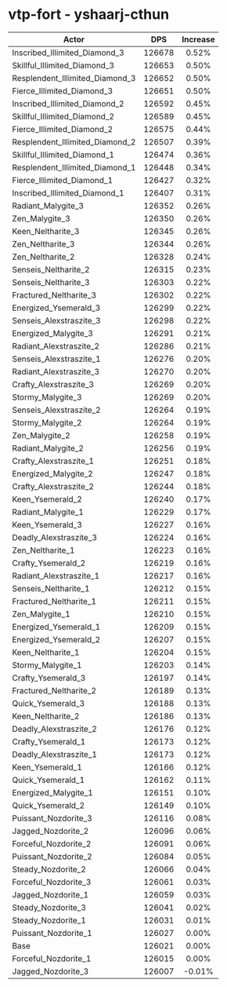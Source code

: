 # vtp-fort - yshaarj-cthun
| Actor | DPS | Increase |
|---|:---:|:---:|
|Inscribed_Illimited_Diamond_3|126678|0.52%|
|Skillful_Illimited_Diamond_3|126653|0.50%|
|Resplendent_Illimited_Diamond_3|126652|0.50%|
|Fierce_Illimited_Diamond_3|126651|0.50%|
|Inscribed_Illimited_Diamond_2|126592|0.45%|
|Skillful_Illimited_Diamond_2|126589|0.45%|
|Fierce_Illimited_Diamond_2|126575|0.44%|
|Resplendent_Illimited_Diamond_2|126507|0.39%|
|Skillful_Illimited_Diamond_1|126474|0.36%|
|Resplendent_Illimited_Diamond_1|126448|0.34%|
|Fierce_Illimited_Diamond_1|126427|0.32%|
|Inscribed_Illimited_Diamond_1|126407|0.31%|
|Radiant_Malygite_3|126352|0.26%|
|Zen_Malygite_3|126350|0.26%|
|Keen_Neltharite_3|126345|0.26%|
|Zen_Neltharite_3|126344|0.26%|
|Zen_Neltharite_2|126328|0.24%|
|Senseis_Neltharite_2|126315|0.23%|
|Senseis_Neltharite_3|126303|0.22%|
|Fractured_Neltharite_3|126302|0.22%|
|Energized_Ysemerald_3|126299|0.22%|
|Senseis_Alexstraszite_3|126298|0.22%|
|Energized_Malygite_3|126291|0.21%|
|Radiant_Alexstraszite_2|126286|0.21%|
|Senseis_Alexstraszite_1|126276|0.20%|
|Radiant_Alexstraszite_3|126270|0.20%|
|Crafty_Alexstraszite_3|126269|0.20%|
|Stormy_Malygite_3|126269|0.20%|
|Senseis_Alexstraszite_2|126264|0.19%|
|Stormy_Malygite_2|126264|0.19%|
|Zen_Malygite_2|126258|0.19%|
|Radiant_Malygite_2|126256|0.19%|
|Crafty_Alexstraszite_1|126251|0.18%|
|Energized_Malygite_2|126247|0.18%|
|Crafty_Alexstraszite_2|126244|0.18%|
|Keen_Ysemerald_2|126240|0.17%|
|Radiant_Malygite_1|126229|0.17%|
|Keen_Ysemerald_3|126227|0.16%|
|Deadly_Alexstraszite_3|126224|0.16%|
|Zen_Neltharite_1|126223|0.16%|
|Crafty_Ysemerald_2|126219|0.16%|
|Radiant_Alexstraszite_1|126217|0.16%|
|Senseis_Neltharite_1|126212|0.15%|
|Fractured_Neltharite_1|126211|0.15%|
|Zen_Malygite_1|126210|0.15%|
|Energized_Ysemerald_1|126209|0.15%|
|Energized_Ysemerald_2|126207|0.15%|
|Keen_Neltharite_1|126204|0.15%|
|Stormy_Malygite_1|126203|0.14%|
|Crafty_Ysemerald_3|126197|0.14%|
|Fractured_Neltharite_2|126189|0.13%|
|Quick_Ysemerald_3|126188|0.13%|
|Keen_Neltharite_2|126186|0.13%|
|Deadly_Alexstraszite_2|126176|0.12%|
|Crafty_Ysemerald_1|126173|0.12%|
|Deadly_Alexstraszite_1|126173|0.12%|
|Keen_Ysemerald_1|126166|0.12%|
|Quick_Ysemerald_1|126162|0.11%|
|Energized_Malygite_1|126151|0.10%|
|Quick_Ysemerald_2|126149|0.10%|
|Puissant_Nozdorite_3|126116|0.08%|
|Jagged_Nozdorite_2|126096|0.06%|
|Forceful_Nozdorite_2|126091|0.06%|
|Puissant_Nozdorite_2|126084|0.05%|
|Steady_Nozdorite_2|126066|0.04%|
|Forceful_Nozdorite_3|126061|0.03%|
|Jagged_Nozdorite_1|126059|0.03%|
|Steady_Nozdorite_3|126041|0.02%|
|Steady_Nozdorite_1|126031|0.01%|
|Puissant_Nozdorite_1|126027|0.00%|
|Base|126021|0.00%|
|Forceful_Nozdorite_1|126015|0.00%|
|Jagged_Nozdorite_3|126007|-0.01%|
